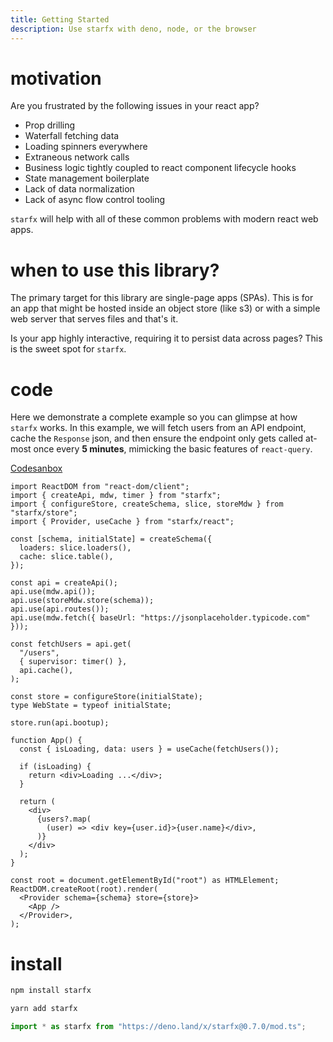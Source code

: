 ```yaml
---
title: Getting Started
description: Use starfx with deno, node, or the browser
---
```


# motivation

Are you frustrated by the following issues in your react app?

- Prop drilling
- Waterfall fetching data
- Loading spinners everywhere
- Extraneous network calls
- Business logic tightly coupled to react component lifecycle hooks
- State management boilerplate
- Lack of data normalization
- Lack of async flow control tooling

`starfx` will help with all of these common problems with modern react web apps.

# when to use this library?

The primary target for this library are single-page apps (SPAs). This is for an
app that might be hosted inside an object store (like s3) or with a simple web
server that serves files and that's it.

Is your app highly interactive, requiring it to persist data across pages? This
is the sweet spot for `starfx`.

# code

Here we demonstrate a complete example so you can glimpse at how `starfx` works.
In this example, we will fetch users from an API endpoint, cache the `Response`
json, and then ensure the endpoint only gets called at-most once every **5
minutes**, mimicking the basic features of `react-query`.

[Codesanbox](https://codesandbox.io/p/sandbox/starfx-simplest-dgqc9v?file=%2Fsrc%2Findex.tsx)

```tsx
import ReactDOM from "react-dom/client";
import { createApi, mdw, timer } from "starfx";
import { configureStore, createSchema, slice, storeMdw } from "starfx/store";
import { Provider, useCache } from "starfx/react";

const [schema, initialState] = createSchema({
  loaders: slice.loaders(),
  cache: slice.table(),
});

const api = createApi();
api.use(mdw.api());
api.use(storeMdw.store(schema));
api.use(api.routes());
api.use(mdw.fetch({ baseUrl: "https://jsonplaceholder.typicode.com" }));

const fetchUsers = api.get(
  "/users",
  { supervisor: timer() },
  api.cache(),
);

const store = configureStore(initialState);
type WebState = typeof initialState;

store.run(api.bootup);

function App() {
  const { isLoading, data: users } = useCache(fetchUsers());

  if (isLoading) {
    return <div>Loading ...</div>;
  }

  return (
    <div>
      {users?.map(
        (user) => <div key={user.id}>{user.name}</div>,
      )}
    </div>
  );
}

const root = document.getElementById("root") as HTMLElement;
ReactDOM.createRoot(root).render(
  <Provider schema={schema} store={store}>
    <App />
  </Provider>,
);
```

# install

```bash
npm install starfx
```

```bash
yarn add starfx
```

```ts
import * as starfx from "https://deno.land/x/starfx@0.7.0/mod.ts";
```
